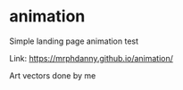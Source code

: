 # animation

Simple landing page animation test

Link: https://mrphdanny.github.io/animation/

Art vectors done by me

